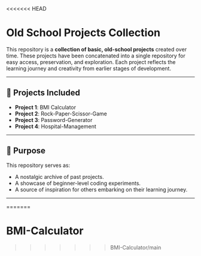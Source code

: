 <<<<<<< HEAD
# Old School Projects Collection

This repository is a **collection of basic, old-school projects** created over time. These projects have been concatenated into a single repository for easy access, preservation, and exploration. Each project reflects the learning journey and creativity from earlier stages of development.

---

## 📂 Projects Included
- **Project 1**: BMI Calculator
- **Project 2**: Rock-Paper-Scissor-Game
- **Project 3**: Password-Generator
- **Project 4**: Hospital-Management

---

## 📜 Purpose
This repository serves as:
- A nostalgic archive of past projects.
- A showcase of beginner-level coding experiments.
- A source of inspiration for others embarking on their learning journey.

---
=======
# BMI-Calculator
>>>>>>> BMI-Calculator/main
